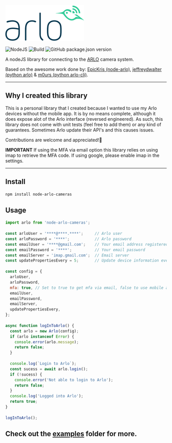![](arlo-logo.png)

![NodeJS](https://badges.aleen42.com/src/node.svg) ![Build](https://github.com/johneppillar/arlo/workflows/BUILD/badge.svg) ![GitHub package.json version](https://img.shields.io/github/package-json/v/johneppillar/arlo)

A nodeJS library for connecting to the [ARLO](https://arlo.com) camera system.

Based on the awesome work done by: [EpicKris (node-arlo)](https://github.com/EpicKris/node-arlo), [jeffreydwalter (python arlo)](https://github.com/jeffreydwalter/arlo) & [m0urs (python arlo-cli)](https://github.com/m0urs/arlo-cl).

---

## Why I created this library

This is a personal library that I created because I wanted to use my Arlo devices without the mobile app. It is by no means complete, although it does expose alot of the Arlo interface (reversed engineered). As such, this library does not come with unit tests (feel free to add them) or any kind of guarantees. Sometimes Arlo update their API's and this causes issues. 

Contributions are welcome and appreciated!🙏

__IMPORTANT__ If using the MFA via email option this library relies on using imap to retrieve the MFA code. If using google, please enable imap in the settings.

---

## Install

```sh
npm install node-arlo-cameras
```

## Usage

```javascript
import arlo from 'node-arlo-cameras';

const arloUser = '****@****.****';     // Arlo user
const arloPassword = '****';           // Arlo password
const emailUser = '****@gmail.com';    // Your email address registered to receive MFA
const emailPassword = '****';          // Your email password
const emailServer = 'imap.gmail.com';  // Email server
const updatePropertiesEvery = 5;       // Update device information every x minutes

const config = {
  arloUser,
  arloPassword,
  mfa: true, // Set to true to get mfa via email, false to use mobile app token
  emailUser,
  emailPassword,
  emailServer,
  updatePropertiesEvery,
};

async function logInToArlo() {
  const arlo = new Arlo(config);
  if (arlo instanceof Error) {
    console.error(arlo.message);
    return false;
  }

  console.log(`Login to Arlo`);
  const sucess = await arlo.login();
  if (!sucess) {
    console.error('Not able to login to Arlo');
    return false;
  }
  console.log('Logged into Arlo');
  return true;
}

logInToArlo();

```

## Check out the [examples](https://github.com/JOHNEPPILLAR/arlo/tree/main/examples) folder for more.
